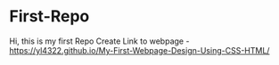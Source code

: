 # First-Repo
Hi, this is my first Repo Create
Link to webpage - https://yl4322.github.io/My-First-Webpage-Design-Using-CSS-HTML/
